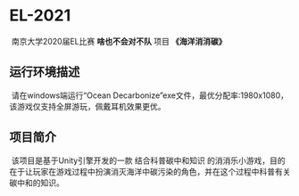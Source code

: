 # EL-2021



​	南京大学2020届EL比赛 **啥也不会对不队** 项目 **《海洋消消碳》**



## 运行环境描述

​	请在windows端运行“Ocean Decarbonize”exe文件，最优分配率:1980x1080，该游戏仅支持全屏游玩，佩戴耳机效果更优。



## 项目简介

​	该项目是基于Unity引擎开发的一款 结合科普碳中和知识 的消消乐小游戏，目的在于让玩家在游戏过程中扮演消灭海洋中碳污染的角色，并在这个过程中科普有关碳中和的知识。

